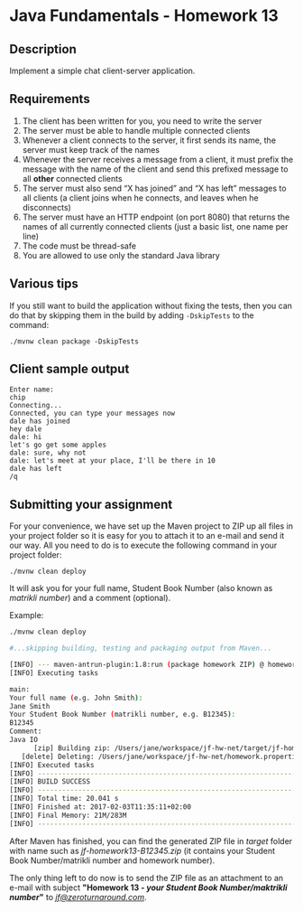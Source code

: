 Java Fundamentals - Homework 13
===========
Description
-------------------

Implement a simple chat client-server application.

Requirements
-----------------------
1. The client has been written for you, you need to write the server
2. The server must be able to handle multiple connected clients
3. Whenever a client connects to the server, it first sends its name, the server must keep track of the names
4. Whenever the server receives a message from a client, it must prefix the message with the name of the client and send this prefixed message to all **other** connected clients
5. The server must also send “X has joined” and “X has left” messages to all clients (a client joins when he connects, and leaves when he disconnects)
6. The server must have an HTTP endpoint (on port 8080) that returns the names of all currently connected clients (just a basic list, one name per line)
7. The code must be thread-safe
8. You are allowed to use only the standard Java library

Various tips
-----------------------

If you still want to build the application without fixing the tests, then you can do that by skipping them in the build by adding `-DskipTests` to the command:
```shell
./mvnw clean package -DskipTests
```

Client sample output
-----------------------
```
Enter name:
chip
Connecting...
Connected, you can type your messages now
dale has joined
hey dale
dale: hi
let's go get some apples
dale: sure, why not
dale: let's meet at your place, I'll be there in 10
dale has left
/q
```

Submitting your assignment
--------------------------

For your convenience, we have set up the Maven project to ZIP up all files in your project folder so it is easy for you to attach it to an e-mail and send it our way. All you need to do is to execute the following command in your project folder:

```
./mvnw clean deploy
```

It will ask you for your full name, Student Book Number (also known as *matrikli number*) and a comment (optional).

Example:

```bash
./mvnw clean deploy

#...skipping building, testing and packaging output from Maven...

[INFO] --- maven-antrun-plugin:1.8:run (package homework ZIP) @ homework13 ---
[INFO] Executing tasks

main:
Your full name (e.g. John Smith):
Jane Smith
Your Student Book Number (matrikli number, e.g. B12345):
B12345
Comment:
Java IO
      [zip] Building zip: /Users/jane/workspace/jf-hw-net/target/jf-homework13-B12345.zip
   [delete] Deleting: /Users/jane/workspace/jf-hw-net/homework.properties
[INFO] Executed tasks
[INFO] ------------------------------------------------------------------------
[INFO] BUILD SUCCESS
[INFO] ------------------------------------------------------------------------
[INFO] Total time: 20.041 s
[INFO] Finished at: 2017-02-03T11:35:11+02:00
[INFO] Final Memory: 21M/283M
[INFO] ------------------------------------------------------------------------
```

After Maven has finished, you can find the generated ZIP file in *target* folder with name such as 
*jf-homework13-B12345.zip* (it contains your Student Book Number/matrikli number and homework number).

The only thing left to do now is to send the ZIP file as an attachment to an e-mail with subject **"Homework 13 - *your Student Book Number/maktrikli number*"** to *jf@zeroturnaround.com*.